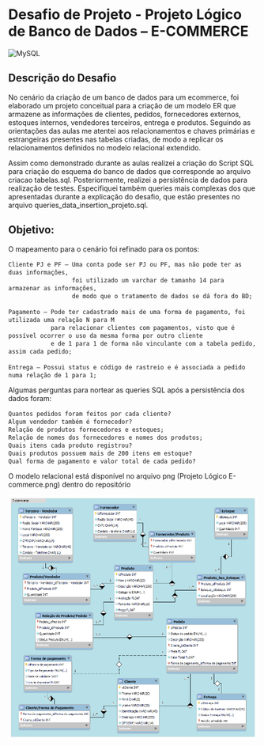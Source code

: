 # Desafio de Projeto - Projeto Lógico de Banco de Dados – E-COMMERCE
![MySQL](https://img.shields.io/badge/mysql-%2300f.svg?style=for-the-badge&logo=mysql&logoColor=white)

## Descrição do Desafio

No cenário da criação de um banco de dados para um ecommerce, foi elaborado um projeto conceitual para a criação de um modelo ER que armazene as informações de clientes, pedidos, fornecedores externos, estoques internos, vendedores terceiros, entrega e produtos. 
Seguindo as orientações das aulas me atentei aos relacionamentos e chaves primárias e estrangeiras presentes nas tabelas criadas, de modo a replicar os relacionamentos definidos no modelo relacional extendido.

Assim como demonstrado durante as aulas realizei a criação do Script SQL para criação do esquema do banco de dados que corresponde ao arquivo criacao tabelas.sql. 
Posteriormente, realizei a persistência de dados para realização de testes. 
Especifiquei também queries mais complexas dos que apresentadas durante a explicação do desafio, que estão presentes no arquivo queries_data_insertion_projeto.sql. 

## Objetivo:

O mapeamento para o cenário foi refinado para os pontos:

    Cliente PJ e PF – Uma conta pode ser PJ ou PF, mas não pode ter as duas informações,
                      foi utilizado um varchar de tamanho 14 para armazenar as informações, 
                      de modo que o tratamento de dados se dá fora do BD;

    Pagamento – Pode ter cadastrado mais de uma forma de pagamento, foi utilizada uma relação N para M 
                para relacionar clientes com pagamentos, visto que é possível ocorrer o uso da mesma forma por outro cliente 
                e de 1 para 1 de forma não vinculante com a tabela pedido, assim cada pedido;

    Entrega – Possui status e código de rastreio e é associada a pedido numa relação de 1 para 1;

Algumas perguntas para nortear as queries SQL após a persistência dos dados foram:

    Quantos pedidos foram feitos por cada cliente?
    Algum vendedor também é fornecedor?
    Relação de produtos fornecedores e estoques;
    Relação de nomes dos fornecedores e nomes dos produtos;
    Quais itens cada produto registrou?
    Quais produtos possuem mais de 200 itens em estoque?
    Qual forma de pagamento e valor total de cada pedido?

O modelo relacional está disponível no arquivo png (Projeto Lógico E-commerce.png) dentro do repositório

![Modelo ER](Projeto&#32;Lógico&#32;E-commerce.png)
